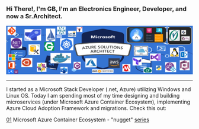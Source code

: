 ### Hi There!, I'm GB, I'm an Electronics Engineer, Developer, and now a Sr.Architect.

![alt text](https://github.com/GBuenaflor/gbuenaflor.github.io/blob/master/_includes/logo_Linkedin13.png)

---------------------------------------------------------------------------------------------- 

I started as a Microsoft Stack Developer (.net, Azure) utilizing Windows and Linux OS. Today I am spending most of my time designing and building microservices (under Microsoft Azure Container Ecosystem), implementing Azure Cloud Adoption Framework and migrations. Check this out:
 
[01](https://github.com/GBuenaflor/gbuenaflor.github.io) Microsoft Azure Container Ecosystem - "nugget" [series](https://github.com/GBuenaflor/gbuenaflor.github.io)
 
